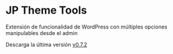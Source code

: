 JP Theme Tools
===========

Extensión de funcionalidad de WordPress con múltiples opciones manipulables desde el admin

Descarga la última versión [v0.7.2](https://github.com/jprieton/jp-theme-tools/archive/0.7.2.zip)
